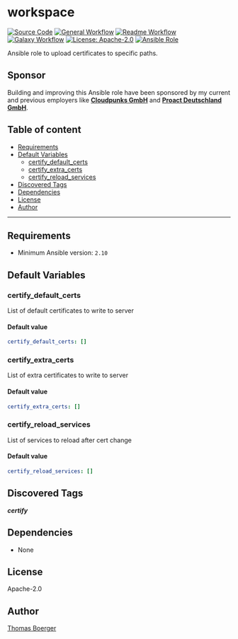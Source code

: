 # workspace

[![Source Code](https://img.shields.io/badge/github-source%20code-blue?logo=github&logoColor=white)](https://github.com/rolehippie/certify)
[![General Workflow](https://github.com/rolehippie/certify/actions/workflows/general.yml/badge.svg)](https://github.com/rolehippie/certify/actions/workflows/general.yml)
[![Readme Workflow](https://github.com/rolehippie/certify/actions/workflows/docs.yml/badge.svg)](https://github.com/rolehippie/certify/actions/workflows/docs.yml)
[![Galaxy Workflow](https://github.com/rolehippie/certify/actions/workflows/galaxy.yml/badge.svg)](https://github.com/rolehippie/certify/actions/workflows/galaxy.yml)
[![License: Apache-2.0](https://img.shields.io/github/license/rolehippie/certify)](https://github.com/rolehippie/certify/blob/master/LICENSE)
[![Ansible Role](https://img.shields.io/badge/role-rolehippie.certify-blue)](https://galaxy.ansible.com/rolehippie/certify)

Ansible role to upload certificates to specific paths.

## Sponsor

Building and improving this Ansible role have been sponsored by my current and previous employers like **[Cloudpunks GmbH](https://cloudpunks.de)** and **[Proact Deutschland GmbH](https://www.proact.eu)**.

## Table of content

- [Requirements](#requirements)
- [Default Variables](#default-variables)
  - [certify_default_certs](#certify_default_certs)
  - [certify_extra_certs](#certify_extra_certs)
  - [certify_reload_services](#certify_reload_services)
- [Discovered Tags](#discovered-tags)
- [Dependencies](#dependencies)
- [License](#license)
- [Author](#author)

---

## Requirements

- Minimum Ansible version: `2.10`

## Default Variables

### certify_default_certs

List of default certificates to write to server

#### Default value

```YAML
certify_default_certs: []
```

### certify_extra_certs

List of extra certificates to write to server

#### Default value

```YAML
certify_extra_certs: []
```

### certify_reload_services

List of services to reload after cert change

#### Default value

```YAML
certify_reload_services: []
```

## Discovered Tags

**_certify_**

## Dependencies

- None

## License

Apache-2.0

## Author

[Thomas Boerger](https://github.com/tboerger)
